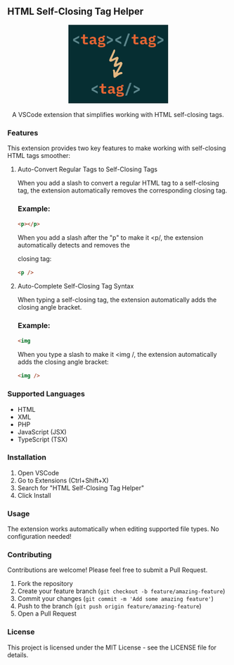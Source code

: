 ## HTML Self-Closing Tag Helper

<p align="center">
  <img src="images/logo.png" alt="Logo" width="227px" height="178px">
</p>
<p align="center">A VSCode extension that simplifies working with HTML self-closing tags.</p>

### Features

This extension provides two key features to make working with self-closing HTML tags smoother:

1. Auto-Convert Regular Tags to Self-Closing Tags

   When you add a slash to convert a regular HTML tag to a self-closing tag, the extension automatically removes the corresponding closing tag.

   ### Example:

   ```html
   <p></p>
   ```

   When you add a slash after the "p" to make it <p/, the extension automatically detects and removes the </p> closing tag:

   ```html
   <p />
   ```

2. Auto-Complete Self-Closing Tag Syntax

   When typing a self-closing tag, the extension automatically adds the closing angle bracket.

   ### Example:

   ```html
   <img
   ```

   When you type a slash to make it <img /, the extension automatically adds the closing angle bracket:

   ```html
   <img />
   ```

### Supported Languages

- HTML
- XML
- PHP
- JavaScript (JSX)
- TypeScript (TSX)

### Installation

1. Open VSCode
2. Go to Extensions (Ctrl+Shift+X)
3. Search for "HTML Self-Closing Tag Helper"
4. Click Install

### Usage

The extension works automatically when editing supported file types. No configuration needed!

### Contributing

Contributions are welcome! Please feel free to submit a Pull Request.

1. Fork the repository
2. Create your feature branch (`git checkout -b feature/amazing-feature`)
3. Commit your changes (`git commit -m 'Add some amazing feature'`)
4. Push to the branch (`git push origin feature/amazing-feature`)
5. Open a Pull Request

### License

This project is licensed under the MIT License - see the LICENSE file for details.

